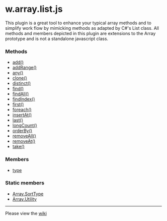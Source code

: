w.array.list.js
===============

This plugin is a great tool to enhance your typical array methods and to simplify work flow by mimicking methods as adapted by C#'s List class. All methods and members depicted in this plugin are extensions to the Array prototype and is not a standalone javascript class.



### Methods

* [add()](https://github.com/sebastians86/w.array.list.js/wiki#wiki-add)
* [addRange()](https://github.com/sebastians86/w.array.list.js/wiki#wiki-addrange)
* [any()](https://github.com/sebastians86/w.array.list.js/wiki#wiki-any)
* [clone()](https://github.com/sebastians86/w.array.list.js/wiki#wiki-clone)
* [distinct()](https://github.com/sebastians86/w.array.list.js/wiki#wiki-distinct)
* [find()](https://github.com/sebastians86/w.array.list.js/wiki#wiki-find)
* [findAll()](https://github.com/sebastians86/w.array.list.js/wiki#wiki-findall)
* [findIndex()](https://github.com/sebastians86/w.array.list.js/wiki#wiki-findindex)
* [first()](https://github.com/sebastians86/w.array.list.js/wiki#wiki-first)
* [foreach()](https://github.com/sebastians86/w.array.list.js/wiki#wiki-foreach)
* [insertAt()](https://github.com/sebastians86/w.array.list.js/wiki#wiki-insertat)
* [last()](https://github.com/sebastians86/w.array.list.js/wiki#wiki-last)
* [longCount()](https://github.com/sebastians86/w.array.list.js/wiki#wiki-longcount)
* [orderBy()](https://github.com/sebastians86/w.array.list.js/wiki#wiki-orderby)
* [removeAll()](https://github.com/sebastians86/w.array.list.js/wiki#wiki-removeall)
* [removeAt()](https://github.com/sebastians86/w.array.list.js/wiki#wiki-removeat)
* [take()](https://github.com/sebastians86/w.array.list.js/wiki#wiki-take)



### Members

* [type](https://github.com/sebastians86/w.array.list.js/wiki#wiki-type)



### Static members

* [Array.SortType](https://github.com/sebastians86/w.array.list.js/wiki#wiki-arraysorttype)
* [Array.Utility](https://github.com/sebastians86/w.array.list.js/wiki#wiki-arrayutility)

***

Please view the [wiki](https://github.com/sebastians86/w.array.list.js/wiki)

